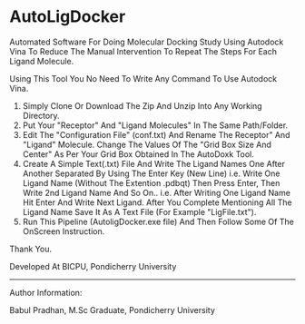 # AutoLigDocker
Automated Software For Doing Molecular Docking Study Using Autodock Vina To Reduce The Manual Intervention To Repeat The Steps For Each Ligand Molecule.

Using This Tool You No Need To Write Any Command To Use Autodock Vina.
  1. Simply Clone Or Download The Zip And Unzip Into Any Working Directory.
  2. Put Your "Receptor" And "Ligand Molecules" In The Same Path/Folder.
  3. Edit The "Configuration File" (conf.txt) And Rename The Receptor" And "Ligand" Molecule. Change The Values Of The "Grid Box Size And Center" As Per Your Grid Box Obtained In The AutoDoxk Tool.
  4. Create A Simple Text(.txt) File And Write The Ligand Names One After Another Separated By Using The Enter Key (New Line) i.e. Write One Ligand Name (Without The Extention .pdbqt) Then Press Enter, Then Write         2nd Ligand Name And So On.. i.e. After Writing One Ligand Name Hit Enter And Write Next Ligand. After You Complete Mentioning All The Ligand Name Save It As A Text File (For Example "LigFile.txt").
  5. Run This Pipeline (AutoligDocker.exe file) And Then Follow Some Of The OnScreen Instruction.

Thank You.

Developed At BICPU, Pondicherry University

----------------------
Author Information:
  
  Babul Pradhan,
  M.Sc Graduate,
  Pondicherry University
